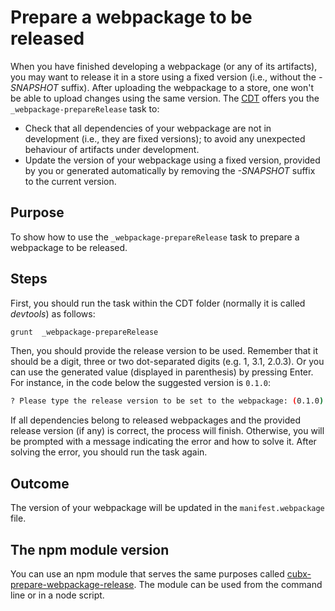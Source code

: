 # Prepare a webpackage to be released

When you have finished developing a webpackage (or any of its artifacts), you may want to release it in a store using a fixed version (i.e., without the *-SNAPSHOT* suffix). After uploading the webpackage to a store, one won't be able to upload changes using the same version. The [CDT](../README.md) offers you the  `_webpackage-prepareRelease` task to:

* Check that all dependencies of your webpackage are not in development (i.e., they are fixed versions); to avoid any unexpected behaviour of artifacts under development.
* Update the version of your webpackage using a fixed version, provided by you or generated automatically by removing the *-SNAPSHOT* suffix to the current version.

## Purpose

To show how to use the `_webpackage-prepareRelease` task to prepare a webpackage to be released.

## Steps

First, you should run the task within the CDT folder (normally it is called *devtools*) as follows:

```bash
grunt  _webpackage-prepareRelease
```

Then, you should provide the release version to be used. Remember that it should be a digit, three or two dot-separated digits (e.g. 1, 3.1, 2.0.3). Or you can use the generated value (displayed in parenthesis) by pressing Enter. For instance, in the code below the suggested version is `0.1.0`:

```bash
? Please type the release version to be set to the webpackage: (0.1.0)
```

If all dependencies belong to released webpackages and the provided release version (if any) is correct, the process will finish. Otherwise, you will be prompted with a message indicating the error and how to solve it. After solving the error, you should run the task again.

## Outcome

The version of your webpackage will be updated in the `manifest.webpackage` file.

## The npm module version

You can use an npm module that serves the same purposes called [cubx-prepare-webpackage-release](https://www.npmjs.com/package/cubx-prepare-webpackage-release). The module can be used from the command line or in a node script.